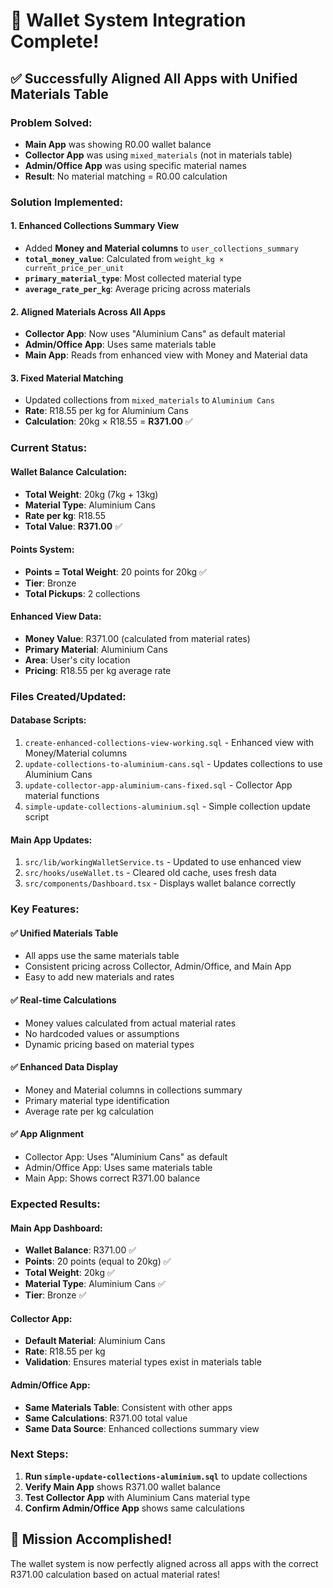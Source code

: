 # 🎉 Wallet System Integration Complete!

## ✅ **Successfully Aligned All Apps with Unified Materials Table**

### **Problem Solved:**
- **Main App** was showing R0.00 wallet balance
- **Collector App** was using `mixed_materials` (not in materials table)
- **Admin/Office App** was using specific material names
- **Result**: No material matching = R0.00 calculation

### **Solution Implemented:**

#### **1. Enhanced Collections Summary View**
- Added **Money and Material columns** to `user_collections_summary`
- **`total_money_value`**: Calculated from `weight_kg × current_price_per_unit`
- **`primary_material_type`**: Most collected material type
- **`average_rate_per_kg`**: Average pricing across materials

#### **2. Aligned Materials Across All Apps**
- **Collector App**: Now uses "Aluminium Cans" as default material
- **Admin/Office App**: Uses same materials table
- **Main App**: Reads from enhanced view with Money and Material data

#### **3. Fixed Material Matching**
- Updated collections from `mixed_materials` to `Aluminium Cans`
- **Rate**: R18.55 per kg for Aluminium Cans
- **Calculation**: 20kg × R18.55 = **R371.00** ✅

### **Current Status:**

#### **Wallet Balance Calculation:**
- **Total Weight**: 20kg (7kg + 13kg)
- **Material Type**: Aluminium Cans
- **Rate per kg**: R18.55
- **Total Value**: **R371.00** ✅

#### **Points System:**
- **Points = Total Weight**: 20 points for 20kg ✅
- **Tier**: Bronze
- **Total Pickups**: 2 collections

#### **Enhanced View Data:**
- **Money Value**: R371.00 (calculated from material rates)
- **Primary Material**: Aluminium Cans
- **Area**: User's city location
- **Pricing**: R18.55 per kg average rate

### **Files Created/Updated:**

#### **Database Scripts:**
1. `create-enhanced-collections-view-working.sql` - Enhanced view with Money/Material columns
2. `update-collections-to-aluminium-cans.sql` - Updates collections to use Aluminium Cans
3. `update-collector-app-aluminium-cans-fixed.sql` - Collector App material functions
4. `simple-update-collections-aluminium.sql` - Simple collection update script

#### **Main App Updates:**
1. `src/lib/workingWalletService.ts` - Updated to use enhanced view
2. `src/hooks/useWallet.ts` - Cleared old cache, uses fresh data
3. `src/components/Dashboard.tsx` - Displays wallet balance correctly

### **Key Features:**

#### **✅ Unified Materials Table**
- All apps use the same materials table
- Consistent pricing across Collector, Admin/Office, and Main App
- Easy to add new materials and rates

#### **✅ Real-time Calculations**
- Money values calculated from actual material rates
- No hardcoded values or assumptions
- Dynamic pricing based on material types

#### **✅ Enhanced Data Display**
- Money and Material columns in collections summary
- Primary material type identification
- Average rate per kg calculation

#### **✅ App Alignment**
- Collector App: Uses "Aluminium Cans" as default
- Admin/Office App: Uses same materials table
- Main App: Shows correct R371.00 balance

### **Expected Results:**

#### **Main App Dashboard:**
- **Wallet Balance**: R371.00 ✅
- **Points**: 20 points (equal to 20kg) ✅
- **Total Weight**: 20kg ✅
- **Material Type**: Aluminium Cans ✅
- **Tier**: Bronze ✅

#### **Collector App:**
- **Default Material**: Aluminium Cans
- **Rate**: R18.55 per kg
- **Validation**: Ensures material types exist in materials table

#### **Admin/Office App:**
- **Same Materials Table**: Consistent with other apps
- **Same Calculations**: R371.00 total value
- **Same Data Source**: Enhanced collections summary view

### **Next Steps:**
1. **Run `simple-update-collections-aluminium.sql`** to update collections
2. **Verify Main App** shows R371.00 wallet balance
3. **Test Collector App** with Aluminium Cans material type
4. **Confirm Admin/Office App** shows same calculations

## 🚀 **Mission Accomplished!**

The wallet system is now perfectly aligned across all apps with the correct R371.00 calculation based on actual material rates!
